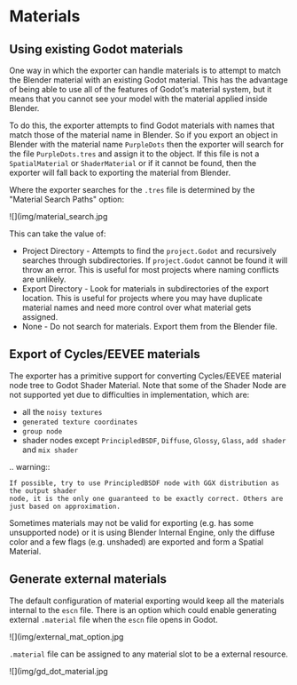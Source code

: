 Materials
=========

Using existing Godot materials
------------------------------

One way in which the exporter can handle materials is to attempt to match
the Blender material with an existing Godot material. This has the advantage of
being able to use all of the features of Godot's material system, but it means
that you cannot see your model with the material applied inside Blender.

To do this, the exporter attempts to find Godot materials with names that match
those of the material name in Blender. So if you export an object in Blender
with the material name `PurpleDots` then the exporter will search for the
file `PurpleDots.tres` and assign it to the object. If this file is not a
`SpatialMaterial` or `ShaderMaterial` or if it cannot be found, then the
exporter will fall back to exporting the material from Blender.


Where the exporter searches for the `.tres` file is determined by the "Material
Search Paths" option:

![](img/material_search.jpg

This can take the value of:
 - Project Directory - Attempts to find the `project.Godot` and recursively
   searches through subdirectories. If `project.Godot` cannot be found it
   will throw an error. This is useful for most projects where naming conflicts
   are unlikely.
 - Export Directory - Look for materials in subdirectories of the export
   location. This is useful for projects where you may have duplicate
   material names and need more control over what material gets assigned.
 - None - Do not search for materials. Export them from the Blender file.


Export of Cycles/EEVEE materials
--------------------------------

The exporter has a primitive support for converting Cycles/EEVEE material node tree
to Godot Shader Material. Note that some of the Shader Node are not supported yet due to
difficulties in implementation, which are:

- all the `noisy textures`
- `generated texture coordinates`
- `group node`
- shader nodes except `PrincipledBSDF`, `Diffuse`, `Glossy`, `Glass`, `add shader` and `mix shader`

.. warning::

    If possible, try to use PrincipledBSDF node with GGX distribution as the output shader
    node, it is the only one guaranteed to be exactly correct. Others are just based on approximation.

Sometimes materials may not be valid for exporting (e.g. has some unsupported node) or it
is using Blender Internal Engine, only the diffuse color and a few flags (e.g. unshaded) are
exported and form a Spatial Material.


Generate external materials
---------------------------

The default configuration of material exporting would keep all the materials internal to
the `escn` file. There is an option which could enable generating external `.material`
file when the `escn` file opens in Godot.

![](img/external_mat_option.jpg

`.material` file can be assigned to any material slot to be a external resource.

![](img/gd_dot_material.jpg
